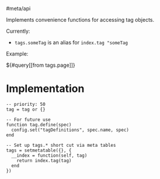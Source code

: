 #meta/api

Implements convenience functions for accessing tag objects.

Currently:

* `tags.someTag` is an alias for `index.tag "someTag`

Example:

${#query[[from tags.page]]}

# Implementation

```space-lua
-- priority: 50
tag = tag or {}

-- For future use
function tag.define(spec)
  config.set("tagDefinitions", spec.name, spec)
end

-- Set up tags.* short cut via meta tables
tags = setmetatable({}, {
  __index = function(self, tag)
    return index.tag(tag)
  end
})
```
